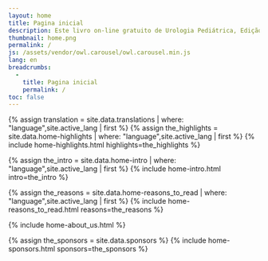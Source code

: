 ```yaml
---
layout: home
title: Pagina inicial
description: Este livro on-line gratuito de Urologia Pediátrica, Edição 2.0, apresenta tópicos atualizados com frequência, como manejo de hidronefrose, técnicas de hipospádia, abordagens para infecção do trato urinário, informações sobre disfunção intestinal e da bexiga, bexiga neurogênica, oncologia urológica pediátrica e muito mais.
thumbnail: home.png
permalink: /
js: /assets/vendor/owl.carousel/owl.carousel.min.js
lang: en
breadcrumbs: 
  - 
    title: Pagina inicial
    permalink: /
toc: false
---
```


{% assign translation = site.data.translations | where: "language",site.active_lang | first %}
{% assign the_highlights = site.data.home-highlights | where: "language",site.active_lang | first %}
{% include home-highlights.html highlights=the_highlights %}

{% assign the_intro = site.data.home-intro | where: "language",site.active_lang | first %}
{% include home-intro.html intro=the_intro %}

{% assign the_reasons = site.data.home-reasons_to_read | where: "language",site.active_lang | first %}
{% include home-reasons_to_read.html reasons=the_reasons %}

{% include home-about_us.html %}

{% assign the_sponsors = site.data.sponsors %}
{% include home-sponsors.html sponsors=the_sponsors %}